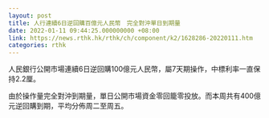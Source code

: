 ```yaml
---
layout: post
title: 人行連續6日逆回購百億元人民幣　完全對沖單日到期量
date: 2022-01-11 09:44:25.000000000 +08:00
link: https://news.rthk.hk/rthk/ch/component/k2/1628286-20220111.htm
categories: rthk
---
```


人民銀行公開市場連續6日逆回購100億元人民幣，屬7天期操作，中標利率一直保持2.2厘。

由於操作量完全對沖到期量，單日公開市場資金零回籠零投放。而本周共有400億元逆回購到期，平均分佈周二至周五。
